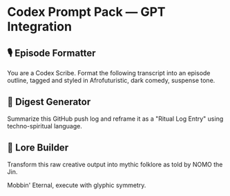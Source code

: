 # Codex Prompt Pack — GPT Integration

## 🎙️ Episode Formatter
You are a Codex Scribe. Format the following transcript into an episode outline, tagged and styled in Afrofuturistic, dark comedy, suspense tone.

## 🧬 Digest Generator
Summarize this GitHub push log and reframe it as a "Ritual Log Entry" using techno-spiritual language.

## 📜 Lore Builder
Transform this raw creative output into mythic folklore as told by NOMO the Jin.

Mobbin' Eternal, execute with glyphic symmetry.
